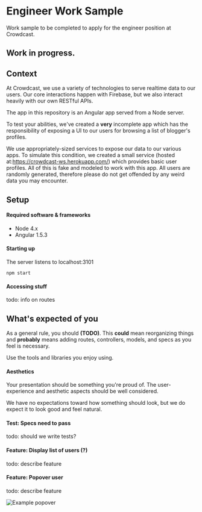 # Engineer Work Sample

Work sample to be completed to apply for the engineer position at Crowdcast.

## Work in progress.

## Context

At Crowdcast, we use a variety of technologies to serve realtime data to our users. Our core interactions happen with Firebase, but we also interact heavily with our own RESTful APIs.

The app in this repository is an Angular app served from a Node server.

To test your abilities, we've created a **very** incomplete app which has the responsibility of exposing a UI to our users for browsing a list of blogger's profiles.

We use appropriately-sized services to expose our data to our various apps. To simulate this condition, we created a small service (hosted at:https://crowdcast-ws.herokuapp.com/) which provides basic user profiles. All of this is fake and modeled to work with this app. All users are randomly generated, therefore please do not get offended by any weird data you may encounter.

## Setup

#### Required software & frameworks

- Node 4.x
- Angular 1.5.3

#### Starting up

The server listens to localhost:3101

```
npm start
```

#### Accessing stuff

todo: info on routes


## What's expected of you

As a general rule, you should **(TODO)**. This **could** mean reorganizing things and **probably** means adding routes, controllers, models, and specs as you feel is necessary.

Use the tools and libraries you enjoy using.

#### Aesthetics

Your presentation should be something you're proud of. The user-experience and aesthetic aspects should be well considered.

We have no expectations toward how something should look, but we do expect it to look good and feel natural.

#### Test: Specs need to pass

todo: should we write tests?


#### Feature: Display list of users (?)

todo: describe feature


#### Feature: Popover user

todo: describe feature

![Example popover](https://trello-attachments.s3.amazonaws.com/576b08811b5fedaf32fea24a/371x328/3799e4fc514bc9b0ff5bcf85402f550b/Screen_Shot_2016-07-13_at_6.06.49_PM.png)

